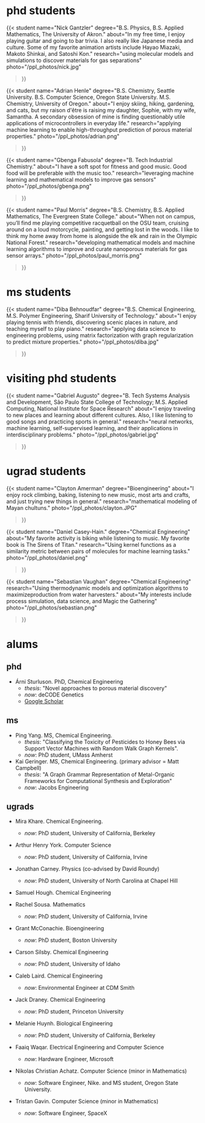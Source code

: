 # phd students

{{< student 
name="Nick Gantzler"
degree="B.S. Physics, B.S. Applied Mathematics, The University of Akron."
about="In my free time, I enjoy playing guitar and going to bar trivia. I also really like Japanese media and culture. Some of my favorite animation artists include Hayao Miazaki, Makoto Shinkai, and Satoshi Kon."
research="using molecular models and simulations to discover materials for gas separations"
photo="/ppl_photos/nick.jpg"
>}}

{{< student 
 name="Adrian Henle"
  degree="B.S. Chemistry, Seattle University. B.S. Computer Science, Oregon State University. M.S. Chemistry, University of Oregon."
  about="I enjoy skiing, hiking, gardening, and cats, but my raison d'être is raising my daughter, Sophie, with my wife, Samantha. A secondary obsession of mine is finding questionably utile applications of microcontrollers in everyday life."
  research="applying machine learning to enable high-throughput prediction of porous material properties."
  photo="/ppl_photos/adrian.png"
>}}

{{< student 
 name="Gbenga Fabusola"
  degree="B. Tech Industrial Chemistry."
  about="I have a soft spot for fitness and good music. Good food will be preferable with the music too."
  research="leveraging machine learning and mathematical models to improve gas sensors"
  photo="/ppl_photos/gbenga.png"
>}}

{{< student 
 name="Paul Morris"
  degree="B.S. Chemistry, B.S. Applied Mathematics, The Evergreen State College."
  about="When not on campus, you’ll find me playing competitive racquetball on the OSU team, cruising around on a loud motorcycle, painting, and getting lost in the woods. I like to think my home away from home is alongside the elk and rain in the Olympic National Forest."
  research="developing mathematical models and machine learning algorithms to improve and curate nanoporous materials for gas sensor arrays."
  photo="/ppl_photos/paul_morris.png"
>}}

# ms students
{{< student 
    name="Diba Behnoudfar" 
    degree="B.S. Chemical Engineering, M.S. Polymer Engineering, Sharif University of Technology." 
    about="I enjoy playing tennis with friends, discovering scenic places in nature, and teaching myself to play piano." 
    research="applying data science to engineering problems, using matrix factorization with graph regularization to predict mixture properties." 
    photo="/ppl_photos/diba.jpg"
>}}

# visiting phd students

{{< student 
  name="Gabriel Augusto"
  degree="B. Tech Systems Analysis and Development, São Paulo State College of Technology; M.S. Applied Computing, National Institute for Space Research"
  about="I enjoy traveling to new places and learning about different cultures. Also, I like listening to good songs and practicing sports in general."
  research="neural networks, machine learning, self-supervised learning, and their applications in interdisciplinary problems."
  photo="/ppl_photos/gabriel.jpg"
>}}

# ugrad students

{{< student 
  name="Clayton Amerman"
  degree="Bioengineering"
  about="I enjoy rock climbing, baking, listening to new music, most arts and crafts, and just trying new things in general."
  research="mathematical modeling of Mayan chultuns."
  photo="/ppl_photos/clayton.JPG"
>}}

{{< student 
    name="Daniel Casey-Hain."
    degree="Chemical Engineering"
    about="My favorite activity is biking while listening to music. My favorite book is The Sirens of Titan."
    research="Using kernel functions as a similarity metric between pairs of molecules for machine learning tasks."
    photo="/ppl_photos/daniel.png"
>}}

{{< student 
    name="Sebastian Vaughan"
    degree="Chemical Engineering"
    research="Using thermodynamic models and optimization algorithms to maximizeproduction from water harvesters."
    about="My interests include process simulation, data science, and Magic the Gathering"
    photo="/ppl_photos/sebastian.png"
>}}


# alums

## phd
* Árni Sturluson. PhD, Chemical Engineering
    * _thesis_: "Novel approaches to porous material discovery"
    * _now_: deCODE Genetics
    * [Google Scholar](https://scholar.google.com/citations?user=k55bK2oAAAAJ&hl=en)


## ms 
* Ping Yang. MS, Chemical Engineering. 
    * _thesis_: "Classifying the Toxicity of Pesticides to Honey Bees via Support Vector Machines with Random Walk Graph Kernels".
    * _now_: PhD student, UMass Amherst
* Kai Geringer. MS, Chemical Engineering. (primary advisor = Matt Campbell)
    * _thesis_: "A Graph Grammar Representation of Metal-Organic Frameworks for Computational Synthesis and Exploration"
    * _now_: Jacobs Engineering

## ugrads
* Mira Khare. Chemical Engineering. 
    * _now_: PhD student, University of California, Berkeley

* Arthur Henry York. Computer Science
    * _now_: PhD student, University of California, Irvine

* Jonathan Carney. Physics (co-advised by David Roundy)
    * _now_: PhD student, University of North Carolina at Chapel Hill

* Samuel Hough. Chemical Engineering

* Rachel Sousa. Mathematics
    * _now_: PhD student, University of California, Irvine

* Grant McConachie. Bioengineering
    * _now_: PhD student, Boston University

* Carson Silsby. Chemical Engineering
    * _now_: PhD student, University of Idaho

* Caleb Laird. Chemical Engineering
    * _now_: Environmental Engineer at CDM Smith

* Jack Draney. Chemical Engineering
    * _now_: PhD student, Princeton University

* Melanie Huynh. Biological Engineering
    * _now_: PhD student, University of California, Berkeley

* Faaiq Waqar. Electrical Engineering and Computer Science
    * _now_: Hardware Engineer, Microsoft

* Nikolas Christian Achatz. Computer Science (minor in Mathematics)
    * _now_: Software Engineer, Nike. and MS student, Oregon State University.

* Tristan Gavin. Computer Science (minor in Mathematics)
    * _now_: Software Engineer, SpaceX
